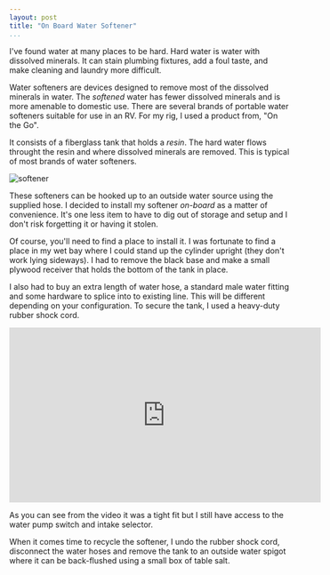 ```yaml
---
layout: post  
title: "On Board Water Softener"  
...
```


I've found water at many places to be hard. Hard water is water with
dissolved minerals. It can stain plumbing fixtures, add a foul taste,
and make cleaning and laundry more difficult.

Water softeners are devices designed to remove most of the dissolved
minerals in water. The *softened* water has fewer dissolved minerals and
is more amenable to domestic use. There are several brands of portable
water softeners suitable for use in an RV. For my rig, I used a product
from, "On the Go".

It consists of a fiberglass tank that holds a *resin*. The hard water
flows throught the resin and where dissolved minerals are removed. This
is typical of most brands of water softeners.

![softener](http://i.imgur.com/FwE7W0T.jpg)

These softeners can be hooked up to an outside water source using the
supplied hose. I decided to install my softener *on-board* as a matter
of convenience. It's one less item to have to dig out of storage and
setup and I don't risk forgetting it or having it stolen.

Of course, you'll need to find a place to install it. I was fortunate to
find a place in my wet bay where I could stand up the cylinder upright
(they don't work lying sideways). I had to remove the black base and
make a small plywood receiver that holds the bottom of the tank in
place.

I also had to buy an extra length of water hose, a standard male water
fitting and some hardware to splice into to existing line. This will be
different depending on your configuration. To secure the tank, I used a
heavy-duty rubber shock cord.

<iframe width="560" height="315" src="https://www.youtube.com/embed/WRNiYQOWTgA" frameborder="0" allowfullscreen>
</iframe>

As you can see from the video it was a tight fit but I still have access
to the water pump switch and intake selector.

When it comes time to recycle the softener, I undo the rubber shock
cord, disconnect the water hoses and remove the tank to an outside water
spigot where it can be back-flushed using a small box of table salt.

